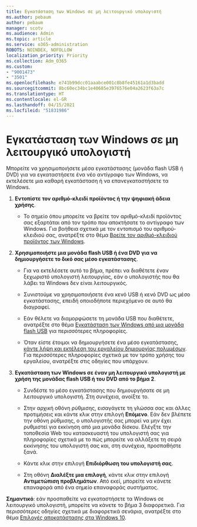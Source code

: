 ```yaml
---
title: Εγκατάσταση των Windows σε μη λειτουργικό υπολογιστή
ms.author: pebaum
author: pebaum
manager: scotv
ms.audience: Admin
ms.topic: article
ms.service: o365-administration
ROBOTS: NOINDEX, NOFOLLOW
localization_priority: Priority
ms.collection: Adm_O365
ms.custom:
- "9001473"
- "3501"
ms.openlocfilehash: e741b99dcc01aaabce001c8b8fe45161a1d3badd
ms.sourcegitcommit: 8bc60ec34bc1e40685e3976576e04a2623f63a7c
ms.translationtype: HT
ms.contentlocale: el-GR
ms.lasthandoff: 04/15/2021
ms.locfileid: "51831986"
---
```

# <a name="install-windows-on-a-nonfunctional-pc"></a>Εγκατάσταση των Windows σε μη λειτουργικό υπολογιστή

Μπορείτε να χρησιμοποιήσετε μέσα εγκατάστασης (μονάδα flash USB ή DVD) για να εγκαταστήσετε ένα νέο αντίγραφο των Windows, να εκτελέσετε μια καθαρή εγκατάσταση ή να επανεγκαταστήσετε τα Windows.

1. **Εντοπίστε τον αριθμό-κλειδί προϊόντος ή την ψηφιακή άδεια χρήσης**.

    - Το σημείο όπου μπορείτε να βρείτε τον αριθμό-κλειδί προϊόντος σας εξαρτάται από τον τρόπο που αποκτήσατε το αντίγραφο των Windows. Για βοήθεια σχετικά με τον εντοπισμό του αριθμού-κλειδιού σας, ανατρέξτε στο θέμα [Βρείτε τον αριθμό-κλειδιού προϊόντος των Windows](https://support.microsoft.com/help/10749/windows-10-find-product-key). 

2. **Χρησιμοποιήστε μια μονάδα flash USB ή ένα DVD για να δημιουργήσετε το δικό σας μέσο εγκατάστασης**.

    - Για να εκτελέσετε αυτό το βήμα, πρέπει να διαθέτετε έναν ξεχωριστό υπολογιστή λειτουργίας, εάν ο υπολογιστής που θα λάβει τα Windows δεν είναι λειτουργικός.

    - Συνιστούμε να χρησιμοποιήσετε ένα κενό USB ή κενό DVD ως μέσο εγκατάστασης, επειδή οποιοδήποτε περιεχόμενο σε αυτό θα διαγραφεί.

    - Εάν θέλετε να διαμορφώσετε τη μονάδα USB που διαθέτετε, ανατρέξτε στο θέμα [Εγκατάσταση των Windows από μια μονάδα flash USB](https://docs.microsoft.com/windows-hardware/manufacture/desktop/install-windows-from-a-usb-flash-drive) για περισσότερες πληροφορίες.

    - Όταν είστε έτοιμοι να δημιουργήσετε ένα μέσο εγκατάστασης, [κάντε λήψη και εκτέλεση του εργαλείου δημιουργίας πολυμέσων](https://www.microsoft.com/software-download/windows10). Για περισσότερες πληροφορίες σχετικά με τον τρόπο χρήσης του εργαλείου, ανατρέξτε στις οδηγίες που υπάρχουν.

3. **Εγκατάσταση των Windows σε έναν μη λειτουργικό υπολογιστή με χρήση της μονάδας flash USB ή του DVD από το βήμα 2**.

    - Συνδέστε το μέσο εγκατάστασης που δημιουργήσατε σε μη λειτουργικό υπολογιστή. Στη συνέχεια, ανοίξτε το.

    - Στην αρχική οθόνη ρύθμισης, εισαγάγετε τη γλώσσα σας και άλλες προτιμήσεις και κάντε κλικ στην επιλογή **Επόμενο**. Εάν δεν βλέπετε την οθόνη ρύθμισης, ο υπολογιστής σας μπορεί να μην έχει ρυθμιστεί για εκκίνηση από μια μονάδα δίσκου. Ελέγξτε την τοποθεσία Web του κατασκευαστή του υπολογιστή σας για πληροφορίες σχετικά με το πώς μπορείτε να αλλάξετε τη σειρά εκκίνησης του υπολογιστή σας και, στη συνέχεια, προσπαθήστε ξανά.

    - Κάντε κλικ στην επιλογή **Επιδιόρθωση του υπολογιστή σας**.

    - Στη οθόνη **Διαλέξτε μια επιλογή**, κάντε κλικ στην επιλογή **Αντιμετώπιση προβλημάτων**. Από εκεί, μπορείτε να κάνετε επαναφορά από ένα σημείο επαναφοράς συστήματος.

**Σημαντικό**: εάν προσπαθείτε να εγκαταστήσετε τα Windows σε λειτουργικό υπολογιστή, μπορείτε να κάνετε το βήμα 3 διαφορετικά. Για περισσότερες οδηγίες σχετικά με διαφορετικά σενάρια, ανατρέξτε στο θέμα [Επιλογές αποκατάστασης στα Windows 10](https://support.microsoft.com/help/12415/windows-10-recovery-options).
